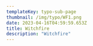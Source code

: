 ```yaml
---
templateKey: typo-sub-page
thumbnail: /img/typo/WF1.png
date: 2023-04-16T04:59:59.653Z
title: Witchfire
description: "Witchfire"
---
```


